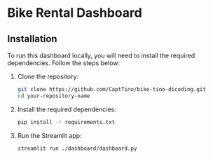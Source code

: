 # Bike Rental Dashboard

## Installation

To run this dashboard locally, you will need to install the required dependencies. Follow the steps below:

1. Clone the repository:
    ```bash
    git clone https://github.com/CaptTino/bike-tino-dicoding.git
    cd your-repository-name
    ```

2. Install the required dependencies:
    ```bash
    pip install -r requirements.txt
    ```

3. Run the Streamlit app:
    ```bash
    streamlit run ./dashboard/dashboard.py 
    ```
